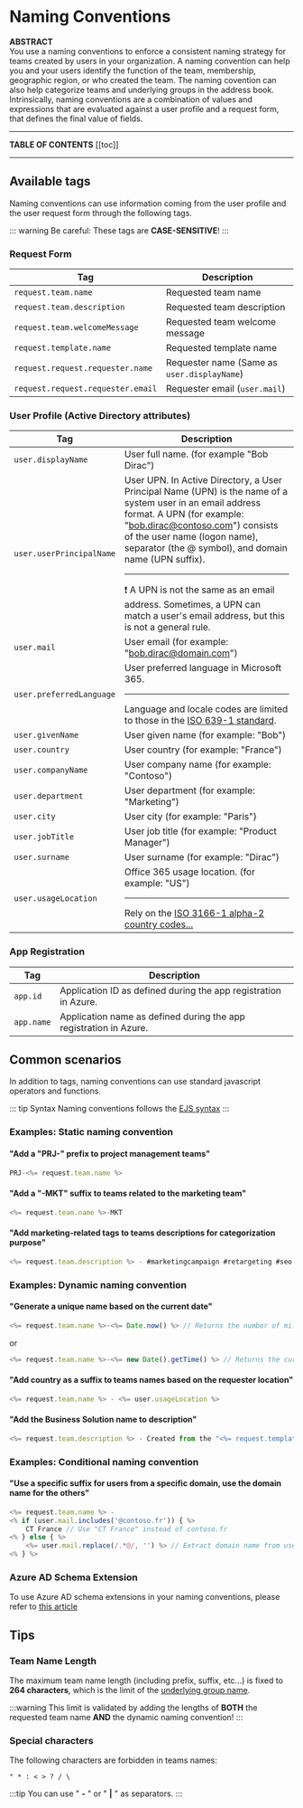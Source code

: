 # Naming Conventions

**ABSTRACT**  
You use a naming conventions to enforce a consistent naming strategy for teams created by users in your organization. A naming convention can help you and your users identify the function of the team, membership, geographic region, or who created the team. The naming covention can also help categorize teams and underlying groups in the address book.  
Intrinsically, naming conventions are a combination of values and expressions that are evaluated against a user profile and a request form, that defines the final value of fields.

---

**TABLE OF CONTENTS**
[[toc]]

---

## Available tags
Naming conventions can use information coming from the user profile and the user request form through the following tags.

::: warning
Be careful: These tags are **CASE-SENSITIVE**!
:::

### Request Form

| Tag | Description |
|-----|-------------|
| `request.team.name` | Requested team name |
| `request.team.description` | Requested team description |
| `request.team.welcomeMessage` | Requested team welcome message |
| `request.template.name` | Requested template name |
| `request.request.requester.name` | Requester name (Same as `user.displayName`) |
| `request.request.requester.email` | Requester email (`user.mail`) |


### User Profile (Active Directory attributes)

| Tag | Description |
|-----|-------------|
| `user.displayName` | User full name. (for example "Bob Dirac") |
| `user.userPrincipalName` | User UPN. In Active Directory, a User Principal Name (UPN) is the name of a system user in an email address format. A UPN (for example: "bob.dirac@contoso.com") consists of the user name (logon name), separator (the @ symbol), and domain name (UPN suffix). <hr>❗ A UPN is not the same as an email address. Sometimes, a UPN can match a user's email address, but this is not a general rule. | 
| `user.mail` | User email (for example: "bob.dirac@domain.com") |
| `user.preferredLanguage` | User preferred language in Microsoft 365. <hr>Language and locale codes are limited to those in the [ISO 639-1 standard](https://en.wikipedia.org/wiki/ISO_639-1). |
| `user.givenName` | User given name (for example: "Bob") |
| `user.country` | User country (for example: "France") |
| `user.companyName` | User company name (for example: "Contoso") |
| `user.department` | User department (for example: "Marketing") |
| `user.city` | User city (for example: "Paris") |
| `user.jobTitle` | User job title (for example: "Product Manager") |
| `user.surname` | User surname (for example: "Dirac") |
| `user.usageLocation` | Office 365 usage location. (for example: "US") <hr>Rely on the [ISO 3166-1 alpha-2 country codes...](https://en.wikipedia.org/wiki/ISO_3166-1_alpha-2) |

### App Registration

| Tag | Description |
|-----|-------------|
| `app.id` | Application ID as defined during the app registration in Azure. |
| `app.name` | Application name as defined during the app registration in Azure. | 

## Common scenarios
In addition to tags, naming conventions can use standard javascript operators and functions.

::: tip Syntax
Naming conventions follows the [EJS syntax](https://ejs.co/#docs)
:::

### Examples: Static naming convention

#### "Add a "PRJ-" prefix to project management teams"
```javascript
PRJ-<%= request.team.name %>
```

#### "Add a "-MKT" suffix to teams related to the marketing team"
```javascript
<%= request.team.name %>-MKT
```

#### "Add marketing-related tags to teams descriptions for categorization purpose"
```javascript
<%= request.team.description %> - #marketingcampaign #retargeting #seo
```

### Examples: Dynamic naming convention

#### "Generate a unique name based on the current date"

```js
<%= request.team.name %>-<%= Date.now() %> // Returns the number of milliseconds elapsed since 1 January 1970 00:00:00 UTC.. Example: `1592241059000`
```
or
```js
<%= request.team.name %>-<%= new Date().getTime() %> // Returns the current date and time in the ISO 8601 format. Example: `2020-06-15T17:09:51.312Z`
```

#### "Add country as a suffix to teams names based on the requester location"
```javascript
<%= request.team.name %> - <%= user.usageLocation %>
```

#### "Add the Business Solution name to description"
```javascript
<%= request.team.description %> - Created from the "<%= request.template.name %>" team template.
```

### Examples: Conditional naming convention

#### "Use a specific suffix for users from a specific domain, use the domain name for the others"
```javascript
<%= request.team.name %> - 
<% if (user.mail.includes('@contoso.fr')) { %>
    CT France // Use "CT France" instead of contoso.fr
<% } else { %>
    <%= user.mail.replace(/.*@/, '') %> // Extract domain name from user email address
<% } %>
```

### Azure AD Schema Extension
To use Azure AD schema extensions in your naming conventions, please refer to [this article](/nocode/ad-schema-extensions)

## Tips

### Team Name Length
The maximum team name length (including prefix, suffix, etc...) is fixed to **264 characters**, which is the limit of the [underlying group name](https://docs.microsoft.com/en-us/microsoft-365/solutions/groups-naming-policy?view=o365-worldwide#things-to-look-out-for).

:::warning
This limit is validated by adding the lengths of **BOTH** the requested team name **AND** the dynamic naming convention!
:::

### Special characters
The following characters are forbidden in teams names:
```
" * : < > ? / \
```
:::tip
You can use " **-** " or " **|** " as separators.
:::

<Classification label="public" />
